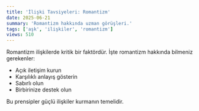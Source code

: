 ```yaml
---
title: 'İlişki Tavsiyeleri: Romantizm'
date: 2025-06-21
summary: 'Romantizm hakkında uzman görüşleri.'
tags: ['aşk', 'ilişkiler', 'romantizm']
views: 510
---
```


Romantizm ilişkilerde kritik bir faktördür. İşte romantizm hakkında bilmeniz gerekenler:

- Açık iletişim kurun
- Karşılıklı anlayış gösterin
- Sabırlı olun
- Birbirinize destek olun

Bu prensipler güçlü ilişkiler kurmanın temelidir.
